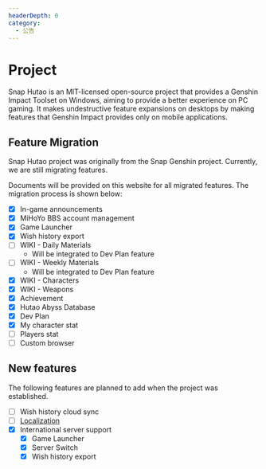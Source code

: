 ```yaml
---
headerDepth: 0
category:
  - 公告
---
```


# Project

Snap Hutao is an MIT-licensed open-source project that provides a Genshin Impact Toolset on Windows, aiming to provide a better experience on PC gaming. It makes undestructive feature expansions on desktops by making features that Genshin Impact provides only on mobile applications.

## Feature Migration
Snap Hutao project was originally from the Snap Genshin project. Currently, we are still migrating features.

Documents will be provided on this website for all migrated features. The migration process is shown below:

- [x] In-game announcements
- [x] MiHoYo BBS account management
- [x] Game Launcher
- [x] Wish history export
- [ ] WIKI - Daily Materials
  - Will be integrated to Dev Plan feature
- [ ] WIKI - Weekly Materials
  - Will be integrated to Dev Plan feature
- [x] WIKI - Characters
- [x] WIKI - Weapons
- [x] Achievement
- [x] Hutao Abyss Database
- [x] Dev Plan
- [x] My character stat
- [ ] Players stat
- [ ] Custom browser

## New features

The following features are planned to add when the project was established.
- [ ] Wish history cloud sync
- [ ] [Localization](i18n.md)
- [x] International server support
  - [x] Game Launcher
  - [x] Server Switch
  - [x] Wish history export